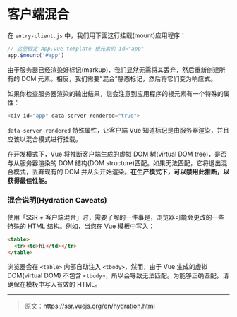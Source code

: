 # 客户端混合

在 `entry-client.js` 中，我们用下面这行挂载(mount)应用程序：

``` js
// 这里假定 App.vue template 根元素的 id="app"
app.$mount('#app')
```

由于服务器已经渲染好标记(markup)，我们显然无需将其丢弃，然后重新创建所有的 DOM 元素。相反，我们需要"混合"静态标记，然后将它们变为响应式。

如果你检查服务器渲染的输出结果，您会注意到应用程序的根元素有一个特殊的属性：

``` js
<div id="app" data-server-rendered="true">
```

`data-server-rendered` 特殊属性，让客户端 Vue 知道标记是由服务器渲染，并且应该以混合模式进行挂载。

在开发模式下，Vue 将推断客户端生成的虚拟 DOM 树(virtual DOM tree)，是否与从服务器渲染的 DOM 结构(DOM structure)匹配。如果无法匹配，它将退出混合模式，丢弃现有的 DOM 并从头开始渲染。**在生产模式下，可以禁用此推断，以获得最佳性能。**

### 混合说明(Hydration Caveats)

使用「SSR + 客户端混合」时，需要了解的一件事是，浏览器可能会更改的一些特殊的 HTML 结构。例如，当您在 Vue 模板中写入：

``` html
<table>
  <tr><td>hi</td></tr>
</table>
```

浏览器会在 `<table>` 内部自动注入 `<tbody>`，然而，由于 Vue 生成的虚拟 DOM(virtual DOM) 不包含 `<tbody>`，所以会导致无法匹配。为能够正确匹配，请确保在模板中写入有效的 HTML。

***

> 原文：https://ssr.vuejs.org/en/hydration.html